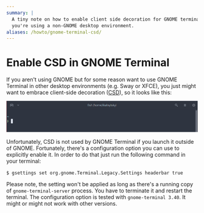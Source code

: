```yaml
---
summary: |
  A tiny note on how to enable client side decoration for GNOME terminal if
  you're using a non-GNOME desktop environment.
aliases: /howto/gnome-terminal-csd/
---
```


Enable CSD in GNOME Terminal
============================

If you aren't using GNOME but for some reason want to use GNOME Terminal in
other desktop environments (e.g. Sway or XFCE), you just might want to embrace
client-side decoration ([CSD]), so it looks like this:

![gnome-terminal with csd](headerbar.png)

Unfortunately, CSD is not used by GNOME Terminal if you launch it outside of
GNOME. Fortunately, there's a configuration option you can use to explicitly
enable it. In order to do that just run the following command in your terminal:

```
$ gsettings set org.gnome.Terminal.Legacy.Settings headerbar true
```

Please note, the setting won't be applied as long as there's a running copy
of `gnome-terminal-server` process. You have to terminate it and restart the
terminal. The configuration option is tested with `gnome-terminal 3.40`. It
might or might not work with other versions.

[CSD]: https://wiki.gnome.org/Initiatives/CSD
